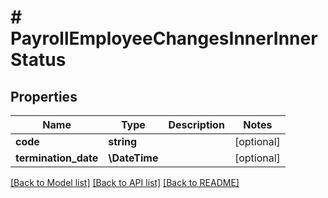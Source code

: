# # PayrollEmployeeChangesInnerInnerStatus

## Properties

Name | Type | Description | Notes
------------ | ------------- | ------------- | -------------
**code** | **string** |  | [optional]
**termination_date** | **\DateTime** |  | [optional]

[[Back to Model list]](../../README.md#models) [[Back to API list]](../../README.md#endpoints) [[Back to README]](../../README.md)
